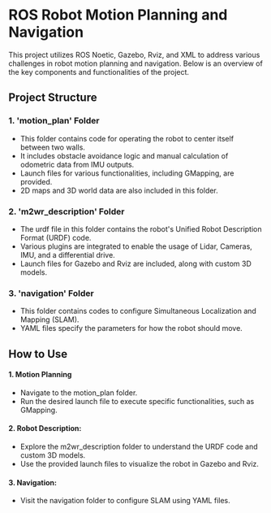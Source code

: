 # ROS Robot Motion Planning and Navigation
This project utilizes ROS Noetic, Gazebo, Rviz, and XML to address various challenges in robot motion planning and navigation. Below is an overview of the key components and functionalities of the project.

## Project Structure
### 1. 'motion_plan' Folder
- This folder contains code for operating the robot to center itself between two walls.
- It includes obstacle avoidance logic and manual calculation of odometric data from IMU outputs.
- Launch files for various functionalities, including GMapping, are provided.
- 2D maps and 3D world data are also included in this folder.

### 2. 'm2wr_description' Folder
- The urdf file in this folder contains the robot's Unified Robot Description Format (URDF) code.
- Various plugins are integrated to enable the usage of Lidar, Cameras, IMU, and a differential drive.
- Launch files for Gazebo and Rviz are included, along with custom 3D models.

### 3. 'navigation' Folder
- This folder contains codes to configure Simultaneous Localization and Mapping (SLAM).
- YAML files specify the parameters for how the robot should move.

## How to Use
#### 1. Motion Planning
- Navigate to the motion_plan folder.
- Run the desired launch file to execute specific functionalities, such as GMapping.
#### 2. Robot Description:
- Explore the m2wr_description folder to understand the URDF code and custom 3D models.
- Use the provided launch files to visualize the robot in Gazebo and Rviz.
#### 3. Navigation:
- Visit the navigation folder to configure SLAM using YAML files.
